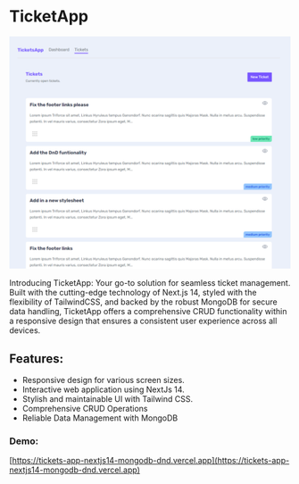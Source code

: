 # TicketApp

![TicketApp](ticket-pic.png)

Introducing TicketApp: Your go-to solution for seamless ticket management. Built with the cutting-edge technology of Next.js 14, styled with the flexibility of TailwindCSS, and backed by the robust MongoDB for secure data handling, TicketApp offers a comprehensive CRUD functionality within a responsive design that ensures a consistent user experience across all devices.

## Features:

- Responsive design for various screen sizes.
- Interactive web application using NextJs 14.
- Stylish and maintainable UI with Tailwind CSS.
- Comprehensive CRUD Operations
- Reliable Data Management with MongoDB

### Demo:

[https://tickets-app-nextjs14-mongodb-dnd.vercel.app](https://tickets-app-nextjs14-mongodb-dnd.vercel.app)
